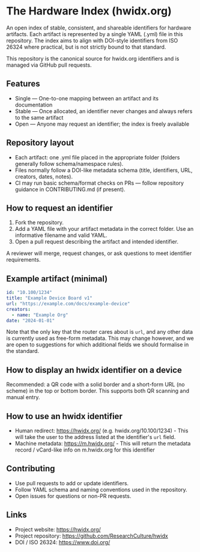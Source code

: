 # The Hardware Index (hwidx.org)

An open index of stable, consistent, and shareable identifiers for hardware artifacts.
Each artifact is represented by a single YAML (.yml) file in this repository.
The index aims to align with DOI-style identifiers from ISO 26324 where practical, but is not strictly bound to that standard.

This repository is the canonical source for hwidx.org identifiers and is managed via GitHub pull requests.

## Features

- Single — One-to-one mapping between an artifact and its documentation  
- Stable — Once allocated, an identifier never changes and always refers to the same artifact  
- Open — Anyone may request an identifier; the index is freely available

## Repository layout

- Each artifact: one .yml file placed in the appropriate folder (folders generally follow schema/namespace rules).  
- Files normally follow a DOI-like metadata schema (title, identifiers, URL, creators, dates, notes).  
- CI may run basic schema/format checks on PRs — follow repository guidance in CONTRIBUTING.md (if present).

## How to request an identifier

1. Fork the repository.  
2. Add a YAML file with your artifact metadata in the correct folder. Use an informative filename and valid YAML.  
3. Open a pull request describing the artifact and intended identifier.

A reviewer will merge, request changes, or ask questions to meet identifier requirements.

## Example artifact (minimal)
```yaml
id: "10.100/1234"
title: "Example Device Board v1"
url: "https://example.com/docs/example-device"
creators:
  - name: "Example Org"
date: "2024-01-01"
```

Note that the only key that the router cares about is `url`, and any other data is currently used as free-form metadata. This may change however, and we are open to suggestions for which additional fields we should formalise in the standard.

## How to display an hwidx identifier on a device

Recommended: a QR code with a solid border and a short-form URL (no scheme) in the top or bottom border. This supports both QR scanning and manual entry.

## How to use an hwidx identifier

- Human redirect: https://hwidx.org/<identifier> (e.g. hwidx.org/10.100/1234) - This will take the user to the address listed at the identifier's `url` field.
- Machine metadata: https://m.hwidx.org/<identifier> - This will return the metadata record / vCard-like info on m.hwidx.org for this identifier

## Contributing

- Use pull requests to add or update identifiers.
- Follow YAML schema and naming conventions used in the repository.
- Open issues for questions or non-PR requests.

## Links

- Project website: https://hwidx.org/
- Project repository: https://github.com/ResearchCulture/hwidx  
- DOI / ISO 26324: https://www.doi.org/
